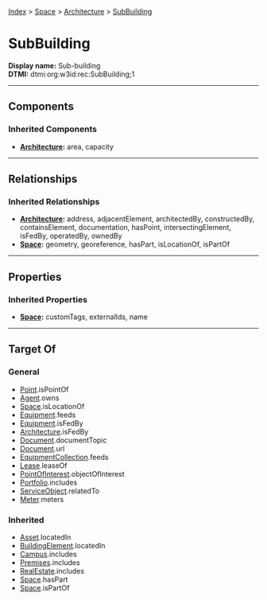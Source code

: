 [Index](../../index.md) > [Space](../Space.md) > [Architecture](Architecture.md) > [SubBuilding](#)
# SubBuilding

**Display name:** Sub-building<br />
**DTMI:** dtmi:org:w3id:rec:SubBuilding;1

---

## Components

### Inherited Components
* **[Architecture](Architecture.md):** area, capacity

---

## Relationships

### Inherited Relationships
* **[Architecture](Architecture.md):** address, adjacentElement, architectedBy, constructedBy, containsElement, documentation, hasPoint, intersectingElement, isFedBy, operatedBy, ownedBy
* **[Space](../Space.md):** geometry, georeference, hasPart, isLocationOf, isPartOf

---

## Properties

### Inherited Properties
* **[Space](../Space.md):** customTags, externalIds, name

---

## Target Of
### General
* [Point](../../Point/Point.md).isPointOf
* [Agent](../../Agent/Agent.md).owns
* [Space](../Space.md).isLocationOf
* [Equipment](../../Asset/Equipment/Equipment.md).feeds
* [Equipment](../../Asset/Equipment/Equipment.md).isFedBy
* [Architecture](Architecture.md).isFedBy
* [Document](../../Information/Document/Document.md).documentTopic
* [Document](../../Information/Document/Document.md).url
* [EquipmentCollection](../../Collection/Equipment-.md).feeds
* [Lease](../../Event/Lease.md).leaseOf
* [PointOfInterest](../../Information/PointOfInterest.md).objectOfInterest
* [Portfolio](../../Collection/Portfolio.md).includes
* [ServiceObject](../../Information/ServiceObject/ServiceObject.md).relatedTo
* [Meter](../../Asset/Equipment/Meter/Meter.md).meters
### Inherited
* [Asset](../../Asset/Asset.md).locatedIn
* [BuildingElement](../../BuildingElement/BuildingElement.md).locatedIn
* [Campus](../../Collection/Campus.md).includes
* [Premises](../../Collection/Premises.md).includes
* [RealEstate](../../Collection/RealEstate.md).includes
* [Space](../Space.md).hasPart
* [Space](../Space.md).isPartOf
